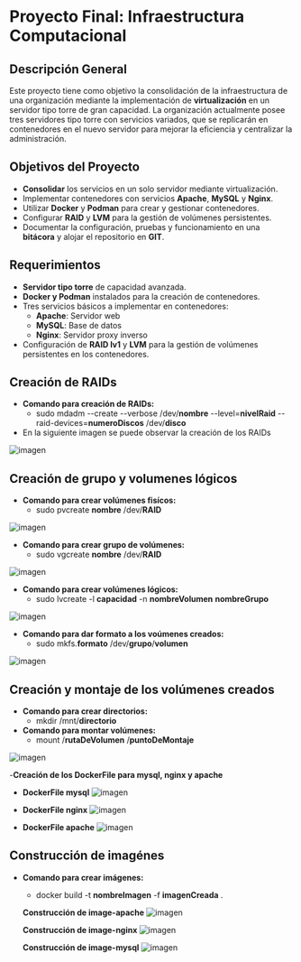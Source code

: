# Proyecto Final: Infraestructura Computacional

## Descripción General

Este proyecto tiene como objetivo la consolidación de la infraestructura de una organización mediante la implementación de **virtualización** en un servidor tipo torre de gran capacidad. La organización actualmente posee tres servidores tipo torre con servicios variados, que se replicarán en contenedores en el nuevo servidor para mejorar la eficiencia y centralizar la administración.

## Objetivos del Proyecto

- **Consolidar** los servicios en un solo servidor mediante virtualización.
- Implementar contenedores con servicios **Apache**, **MySQL** y **Nginx**.
- Utilizar **Docker** y **Podman** para crear y gestionar contenedores.
- Configurar **RAID** y **LVM** para la gestión de volúmenes persistentes.
- Documentar la configuración, pruebas y funcionamiento en una **bitácora** y alojar el repositorio en **GIT**.

## Requerimientos

- **Servidor tipo torre** de capacidad avanzada.
- **Docker y Podman** instalados para la creación de contenedores.
- Tres servicios básicos a implementar en contenedores:
  - **Apache**: Servidor web
  - **MySQL**: Base de datos
  - **Nginx**: Servidor proxy inverso
- Configuración de **RAID lv1** y **LVM** para la gestión de volúmenes persistentes en los contenedores.


## Creación de RAIDs

- **Comando para creación de RAIDs:** 
  - sudo mdadm --create --verbose /dev/**nombre** --level=**nivelRaid** --raid-devices=**numeroDiscos** /dev/**disco**
- En la siguiente imagen se puede observar la creación de los RAIDs 
 
![imagen](https://github.com/user-attachments/assets/5cdac65c-3aeb-4c4e-8e72-99a931fb1511)

## Creación de grupo y volumenes lógicos
- **Comando para crear volúmenes fisícos:**
  - sudo pvcreate **nombre** /dev/**RAID** 

![imagen](https://github.com/user-attachments/assets/0840e9b8-a884-463c-87ab-52057f89d425)

- **Comando para crear grupo de volúmenes:**
  - sudo vgcreate **nombre** /dev/**RAID**

![imagen](https://github.com/user-attachments/assets/1477d476-e039-4b66-920c-86cf3f17ed36)

- **Comando para crear volúmenes lógicos:**
  - sudo lvcreate -l **capacidad** -n **nombreVolumen** **nombreGrupo**

![imagen](https://github.com/user-attachments/assets/bdf7e2d1-485f-4a08-8e43-c6eb767f9a8d)

- **Comando para dar formato a los voúmenes creados:**
  - sudo mkfs.**formato** /dev/**grupo**/**volumen**
 
![imagen](https://github.com/user-attachments/assets/2369c380-2001-4150-97df-707488d147f8)

## Creación y montaje de los volúmenes creados
- **Comando para crear directorios:**
  - mkdir /mnt/**directorio**
- **Comando para montar volúmenes:**
  - mount /**rutaDeVolumen** /**puntoDeMontaje**

![imagen](https://github.com/user-attachments/assets/e307aca9-37ed-4af2-9a88-c642802e7223)

-**Creación de los DockerFile para mysql, nginx y apache**
  - **DockerFile mysql**
  ![imagen](https://github.com/user-attachments/assets/41a9c327-3c67-41f8-861d-d4361538cb04)

  - **DockerFile nginx**
  ![imagen](https://github.com/user-attachments/assets/f83c8221-8cb3-4d61-847f-dd95358aff83)
  
  - **DockerFile apache**
  ![imagen](https://github.com/user-attachments/assets/24f26d52-683d-4f63-b0e6-c2a350edc1bd)

## Construcción de imagénes
- **Comando para crear imágenes:**
  - docker build -t **nombreImagen** -f **imagenCreada** .

  **Construcción de image-apache**
  ![imagen](https://github.com/user-attachments/assets/46e63f93-0f39-4deb-aa60-a0bfb19afd8d)

  **Construcción de image-nginx**
  ![imagen](https://github.com/user-attachments/assets/7df19e4f-5222-453d-9097-739cec225a2a)

  **Construcción de image-mysql**
  ![imagen](https://github.com/user-attachments/assets/39d6eae2-2ab3-4630-a098-c9061eb55f59)









